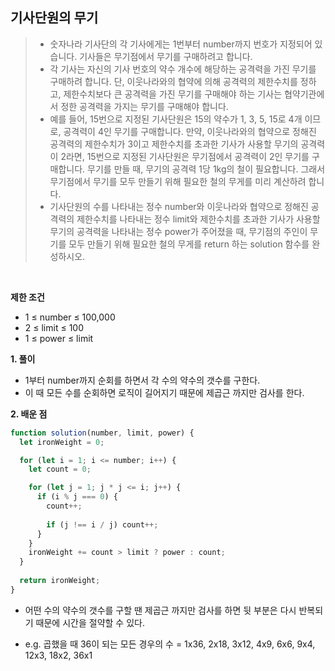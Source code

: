 ## 기사단원의 무기
>- 숫자나라 기사단의 각 기사에게는 1번부터 number까지 번호가 지정되어 있습니다. 기사들은 무기점에서 무기를 구매하려고 합니다.
>- 각 기사는 자신의 기사 번호의 약수 개수에 해당하는 공격력을 가진 무기를 구매하려 합니다. 단, 이웃나라와의 협약에 의해 공격력의 제한수치를 정하고, 제한수치보다 큰 공격력을 가진 무기를 구매해야 하는 기사는 협약기관에서 정한 공격력을 가지는 무기를 구매해야 합니다.
>- 예를 들어, 15번으로 지정된 기사단원은 15의 약수가 1, 3, 5, 15로 4개 이므로, 공격력이 4인 무기를 구매합니다. 만약, 이웃나라와의 협약으로 정해진 공격력의 제한수치가 3이고 제한수치를 초과한 기사가 사용할 무기의 공격력이 2라면, 15번으로 지정된 기사단원은 무기점에서 공격력이 2인 무기를 구매합니다. 무기를 만들 때, 무기의 공격력 1당 1kg의 철이 필요합니다. 그래서 무기점에서 무기를 모두 만들기 위해 필요한 철의 무게를 미리 계산하려 합니다.
>- 기사단원의 수를 나타내는 정수 number와 이웃나라와 협약으로 정해진 공격력의 제한수치를 나타내는 정수 limit와 제한수치를 초과한 기사가 사용할 무기의 공격력을 나타내는 정수 power가 주어졌을 때, 무기점의 주인이 무기를 모두 만들기 위해 필요한 철의 무게를 return 하는 solution 함수를 완성하시오.

<br>

**제한 조건**
- 1 ≤ number ≤ 100,000
- 2 ≤ limit ≤ 100
- 1 ≤ power ≤ limit

**1. 풀이**

- 1부터 number까지 순회를 하면서 각 수의 약수의 갯수를 구한다.
- 이 때 모든 수를 순회하면 로직이 길어지기 때문에 제곱근 까지만 검사를 한다.

**2. 배운 점**
```javascript
function solution(number, limit, power) {
  let ironWeight = 0;

  for (let i = 1; i <= number; i++) {
    let count = 0;

    for (let j = 1; j * j <= i; j++) {
      if (i % j === 0) {
        count++;
        
        if (j !== i / j) count++;
      }
    }
    ironWeight += count > limit ? power : count;
  }
  
  return ironWeight;
}
```

- 어떤 수의 약수의 갯수를 구할 땐 제곱근 까지만 검사를 하면 뒷 부분은 다시 반복되기 때문에 시간을 절약할 수 있다.

- e.g. 곱했을 때  36이 되는 모든 경우의 수 = 1x36, 2x18, 3x12, 4x9, 6x6, 9x4, 12x3, 18x2, 36x1
